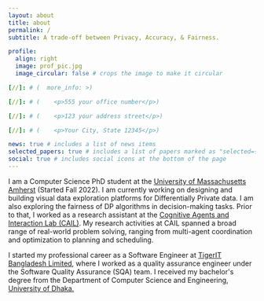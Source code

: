 ```yaml
---
layout: about
title: about
permalink: /
subtitle: A trade-off between Privacy, Accuracy, & Fairness.

profile:
  align: right
  image: prof_pic.jpg
  image_circular: false # crops the image to make it circular

[//]: # (  more_info: >)

[//]: # (    <p>555 your office number</p>)

[//]: # (    <p>123 your address street</p>)

[//]: # (    <p>Your City, State 12345</p>)

news: true # includes a list of news items
selected_papers: true # includes a list of papers marked as "selected={true}"
social: true # includes social icons at the bottom of the page
---
```


I am a Computer Science PhD student at the <a href='https://www.cics.umass.edu/'>University of Massachusetts Amherst</a> (Started Fall 2022). I am currently working on designing and building visual data exploration platforms for Differentially Private data. I am also exploring the fairness of DP algorithms in decision-making tasks. Prior to that, I worked as a research assistant at the <a href='https://mmkhansajeeb.com/cailresearchgroup.html'>Cognitive Agents and Interaction Lab (CAIL)</a>. My research activities at CAIL spanned a broad range of real-world problem solving, ranging from multi-agent coordination and optimization to planning and scheduling.

I started my professional career as a Software Engineer at <a href='https://www.tigerit.com/'>TigerIT Bangladesh Limited</a>, where I worked as a quality assurance engineer under the Software Quality Assurance (SQA) team. I received my bachelor's degree from the Department of Computer Science and Engineering, <a href='https://www.du.ac.bd/body/CSE'>University of Dhaka.

[//]: # (Link to your social media connections, too. This theme is set up to use [Font Awesome icons]&#40;https://fontawesome.com/&#41; and [Academicons]&#40;https://jpswalsh.github.io/academicons/&#41;, like the ones below. Add your Facebook, Twitter, LinkedIn, Google Scholar, or just disable all of them.)
